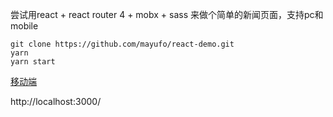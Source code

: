 尝试用react + react router 4 + mobx + sass 来做个简单的新闻页面，支持pc和mobile



```
git clone https://github.com/mayufo/react-demo.git
yarn
yarn start
```
[移动端](https://github.com/mayufo/react-demo/blob/master/react-demo-mobile.gif)


http://localhost:3000/
